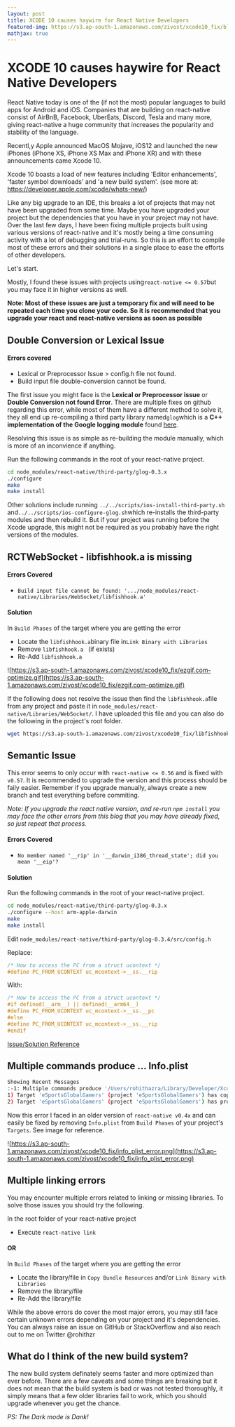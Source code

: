 ```yaml
---
layout: post
title: XCODE 10 causes haywire for React Native Developers
featured-img: https://s3.ap-south-1.amazonaws.com/zivost/xcode10_fix/blog_header.jpg
mathjax: true
---
```


# XCODE 10 causes haywire for React Native Developers

React Native today is one of the (if not the most) popular languages to build apps for Android and iOS. Companies that are building on react-native consist of AirBnB, Facebook, UberEats, Discord, Tesla and many more, giving react-native a huge community that increases the popularity and stability of the language.

Recentl,y Apple announced MacOS Mojave, iOS12 and launched the new iPhones (iPhone XS, iPhone XS Max and iPhone XR) and with these announcements came Xcode 10.

Xcode 10 boasts a load of new features including 'Editor enhancements', 'faster symbol downloads' and 'a new build system'. (see more at: https://developer.apple.com/xcode/whats-new/)

Like any big upgrade to an IDE, this breaks a lot of projects that may not have been upgraded from some time. Maybe you have upgraded your project but the dependencies that you have in your project may not have. Over the last few days, I have been fixing multiple projects built using various versions of react-native and it's mostly being a time consuming activity with a lot of debugging and trial-runs. So this is an effort to compile most of these errors and their solutions in a single place to ease the efforts of other developers.

Let's start.

Mostly, I found these issues with projects using`react-native <= 0.57`but you may face it in higher versions as well.

**Note: Most of these issues are just a temporary fix and will need to be repeated each time you clone your code. So it is recommended that you upgrade your react and react-native versions as soon as possible**

## Double Conversion or Lexical Issue

#### Errors covered

- Lexical or Preprocessor Issue > config.h file not found.
- Build input file double-conversion cannot be found.

The first issue you might face is the **Lexical or Preprocessor issue** or **Double Conversion not found Error**. There are multiple fixes on github regarding this error, while most of them have a different method to solve it, they all end up re-compiling a third party library named`glog`which is a **C++ implementation of the Google logging module** found [here](https://github.com/google/glog).

Resolving this issue is as simple as re-building the module manually, which is more of an inconvience if anything.

Run the following commands in the root of your react-native project.

```bash
cd node_modules/react-native/third-party/glog-0.3.x
./configure
make
make install
```

Other solutions include running `../../scripts/ios-install-third-party.sh` and`../../scripts/ios-configure-glog.sh`which re-installs the third-party modules and then rebuild it. But if your project was running before the Xcode upgrade, this might not be required as you probably have the right versions of the modules.

## RCTWebSocket - libfishhook.a is missing

#### Errors Covered

- `Build input file cannot be found: '.../node_modules/react-native/Libraries/WebSocket/libfishhook.a'`

#### Solution

In `Build Phases` of the target where you are getting the error

- Locate the `libfishhook.a`binary file in`Link Binary with Libraries`
- Remove `libfishhook.a ` (if exists)
- Re-Add `libfishhook.a`

![https://s3.ap-south-1.amazonaws.com/zivost/xcode10_fix/ezgif.com-optimize.gif](https://s3.ap-south-1.amazonaws.com/zivost/xcode10_fix/ezgif.com-optimize.gif)

If the following does not resolve the issue then find the `libfishhook.a`file from any project and paste it in `node_modules/react-native/Libraries/WebSocket/`. I have uploaded this file and you can also do the following in the project's root folder.

```bash
wget https://s3.ap-south-1.amazonaws.com/zivost/xcode10_fix/libfishhook.a -O node_modules/react-native/Libraries/WebSocket/libfishhook.a
```



## Semantic Issue

This error seems to only occur with `react-native <= 0.56` and is fixed with `v0.57`. It is recommended to upgrade the version and this process should be faily easier. Remember if you upgrade manually, always create a new branch and test everything before commiting. 

*Note: If you upgrade the react native version, and re-run `npm install` you may face the other errors from this blog that you may have already fixed, so just repeat that process.*

#### Errors Covered

- `No member named '__rip' in '__darwin_i386_thread_state'; did you mean '__eip'?`

#### Solution

Run the following commands in the root of your react-native project.

```bash
cd node_modules/react-native/third-party/glog-0.3.x
./configure --host arm-apple-darwin
make
make install
```

Edit `node_modules/react-native/third-party/glog-0.3.4/src/config.h`

Replace:

```objective-c
/* How to access the PC from a struct ucontext */
#define PC_FROM_UCONTEXT uc_mcontext->__ss.__rip
```

With:

```objective-c
/* How to access the PC from a struct ucontext */
#if defined(__arm__) || defined(__arm64__)
#define PC_FROM_UCONTEXT uc_mcontext->__ss.__pc
#else
#define PC_FROM_UCONTEXT uc_mcontext->__ss.__rip
#endif
```

[Issue/Solution Reference](https://github.com/facebook/react-native/issues/19839#issuecomment-422390104)



## Multiple commands produce ... Info.plist

```bash
Showing Recent Messages
:-1: Multiple commands produce '/Users/rohithazra/Library/Developer/Xcode/DerivedData/eSportsGlobalGamers-gpegqsfkbrlhfkboegxcboihfklf/Build/Products/Debug-iphonesimulator/eSportsGlobalGamers.app/Info.plist':
1) Target 'eSportsGlobalGamers' (project 'eSportsGlobalGamers') has copy command from '/Users/rohithazra/Work/brisik-mobile/ios/eSportsGlobalGamers/Info.plist' to '/Users/rohithazra/Library/Developer/Xcode/DerivedData/eSportsGlobalGamers-gpegqsfkbrlhfkboegxcboihfklf/Build/Products/Debug-iphonesimulator/eSportsGlobalGamers.app/Info.plist'
2) Target 'eSportsGlobalGamers' (project 'eSportsGlobalGamers') has process command with output '/Users/rohithazra/Library/Developer/Xcode/DerivedData/eSportsGlobalGamers-gpegqsfkbrlhfkboegxcboihfklf/Build/Products/Debug-iphonesimulator/eSportsGlobalGamers.app/Info.plist'
```

Now this error I faced in an older version of `react-native v0.4x` and can easily be fixed by removing `Info.plist` from `Build Phases` of your project's `Targets`. See image for reference.

![https://s3.ap-south-1.amazonaws.com/zivost/xcode10_fix/info_plist_error.png](https://s3.ap-south-1.amazonaws.com/zivost/xcode10_fix/info_plist_error.png)



## Multiple linking errors

You may encounter multiple errors related to linking or missing libraries. To solve those issues you should try the following.

In the root folder of your react-native project

- Execute `react-native link`

#### OR

In `Build Phases` of the target where you are getting the error

- Locate the library/file in `Copy Bundle Resources` and/or `Link Binary with Libraries`
- Remove the library/file
- Re-Add the library/file



While the above errors do cover the most major errors, you may still face certain unknown errors depending on your project and it's dependencies. You can always raise an issue on GitHub or StackOverflow and also reach out to me on Twitter @rohithzr



## What do I think of the new build system?

The new build system definately seems faster and more optimized than ever before. There are a few caveats and some things are breaking but it does not mean that the build system is bad or was not tested thoroughly, it simply means that a few older libraries fail to work, which you should upgrade whenever you get the chance.

*PS: The Dark mode is Dank!*
